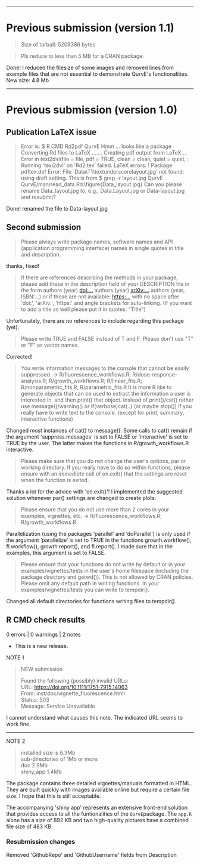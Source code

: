 

____________________

# Previous submission (version 1.1)

>   Size of tarball: 5209386 bytes

> Pls reduce to less than 5 MB for a CRAN package.

Done! I reduced the filesize of some images and removed lines from example files that are not essential to demonstrate QurvE's functionalities. New size: 4.8 Mb

____________________

# Previous submission (version 1.0)

## Publication LaTeX issue

> Error is:
$ R CMD Rd2pdf QurvE
Hmm ... looks like a package
Converting Rd files to LaTeX .......
Creating pdf output from LaTeX ...
Error in texi2dvi(file = file, pdf = TRUE, clean = clean, quiet = quiet,  :
   Running 'texi2dvi' on 'Rd2.tex' failed.
LaTeX errors:
! Package pdftex.def Error: File `Data\T1\textunderscorelayout.jpg' not
found:
using draft setting.
This is from
$ grep -r layout.jpg QurvE
QurvE/man/read_data.Rd:\figure{Data_layout.jpg}
Can you please rename Data_layout.jpg to, e.g., Data.Layout.jpg or 
Data-layout.jpg and resubmit?

Done! renamed the file to Data-layout.jpg


## Second submission

> Please always write package names, software names and API (application programming interface) names in single quotes in title and description.

thanks, fixed!

> If there are references describing the methods in your package, please add these in the description field of your DESCRIPTION file in the form authors (year) <doi:...> authors (year) <arXiv:...> authors (year, ISBN:...) or if those are not available: <https:...> with no space after 'doi:', 'arXiv:', 'https:' and angle brackets for auto-linking. (If you want to add a title as well please put it in quotes: "Title")

Unfortunately, there are no references to include regarding this package (yet).

> Please write TRUE and FALSE instead of T and F. Please don't use "T" or "F" as vector names.

Corrected!

> You write information messages to the console that cannot be easily suppressed. -> R/fluorescence_workflows.R; R/dose-response-analysis.R; R/growth_workflows.R; R/linear_fits.R; R/nonparametric_fits.R; R/parametric_fits.R It is more R like to generate objects that can be used to extract the information a user is interested in, and then print() that object. 
Instead of print()/cat() rather use message()/warning() or
if(verbose)cat(..) (or maybe stop()) if you really have to write text to the console. (except for print, summary, interactive functions)

Changed most instances of cat() to message(). Some calls to cat() remain if the argument 'suppress.messages' is set to FALSE or 'interactive' is set to TRUE by the user. The latter makes the functions in R/growth_workflows.R interactive.

> Please make sure that you do not change the user's options, par or working directory. If you really have to do so within functions, please ensure with an *immediate* call of on.exit() that the settings are reset when the function is exited.

Thanks a lot for the advice with 'on.exit()'! I implemented the suggested solution whenever par() settings are changed to create plots. 

> Please ensure that you do not use more than 2 cores in your examples, vignettes, etc. -> R/fluorescence_workflows.R; R/growth_workflows.R

Parallelization (using the packages ‘parallel’ and ‘doParallel’) is only used if the argument ‘parallelize’ is set to TRUE in the functions growth.workflow(), fl.workflow(), growth.report(), and fl.report(). I made sure that in the examples, this argument is set to FALSE.

> Please ensure that your functions do not write by default or in your examples/vignettes/tests in the user's home filespace (including the package directory and getwd()). This is not allowed by CRAN policies. 
Please omit any default path in writing functions. In your examples/vignettes/tests you can write to tempdir().

Changed all default directories for functions writing files to tempdir().

## R CMD check results

0 errors \| 0 warnings \| 2 notes

-   This is a new release.

NOTE 1

> NEW submission
>
> Found the following (possibly) invalid URLs:\
> URL: <https://doi.org/10.1111/1751-7915.14063>\
> From: inst/doc/vignette_fluorescence.html\
> Status: 503\
> Message: Service Unavailable

I cannot understand what causes this note. The indicated URL seems to work fine.
__________

NOTE 2

> installed size is 6.3Mb\
> sub-directories of 1Mb or more:\
> doc 2.9Mb\
> shiny_app 1.4Mb

The package contains three detailed vignettes/manuals formatted in HTML. They are built quickly with images available online but require a certain file size. I hope that this is still acceptable.

The accompanying 'shiny app' represents an extensive front-end solution that provides access to all the funtionalities of the `QurvE`package. The `app.R` alone has a size of 892 KB and two high-quality pictures have a combined file size of 483 KB

### Resubmission changes

Removed 'GithubRepo' and 'GithubUsername' fields from Description
